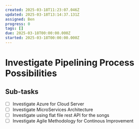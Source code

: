 ```yaml
---
created: 2025-03-18T11:23:07.046Z
updated: 2025-03-18T13:14:37.131Z
assigned: Ben
progress: 0
tags: []
due: 2025-03-18T00:00:00.000Z
started: 2025-03-18T00:00:00.000Z
---
```


# Investigate Pipelining Process Possibilities

## Sub-tasks

- [ ] Investigate Azure for Cloud Server
- [ ] Investigate MicroServices Architecture
- [ ] Investigate using flat file rest API for the songs
- [ ] Investigate Agile Methodology for Continous Improvement
